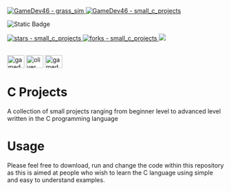 <a href="https://github.com/GameDev46" title="Go to GitHub repo">
    <img src="https://img.shields.io/static/v1?label=GameDev46&message=|&color=Green&logo=github&style=for-the-badge&labelColor=1f1f22" alt="GameDev46 - grass_sim">
    <img src="https://img.shields.io/badge/Version-0.0.8-green?style=for-the-badge&labelColor=1f1f22&color=Green" alt="GameDev46 - small_c_projects">
</a>


![Static Badge](https://img.shields.io/badge/--1f1f22?style=for-the-badge&logo=C&logoColor=6060ef)
    
<a href="https://github.com/GameDev46/C_projects/stargazers">
    <img src="https://img.shields.io/github/stars/GameDev46/small_c_projects?style=for-the-badge&labelColor=1f1f22" alt="stars - small_c_projects">
</a>
<a href="https://github.com/GameDev46/small_c_projects/forks">
    <img src="https://img.shields.io/github/forks/GameDev46/small_c_projects?style=for-the-badge&labelColor=1f1f22" alt="forks - small_c_projects">
</a>
<a href="https://github.com/GameDev46/small_c_projects/issues">
    <img src="https://img.shields.io/github/issues/GameDev46/small_c_projects?style=for-the-badge&labelColor=1f1f22&color=blue"/>
 </a>

<br>
<br>

<p align="left">
<a href="https://twitter.com/gamedev46" target="blank"><img align="center" src="https://raw.githubusercontent.com/rahuldkjain/github-profile-readme-generator/master/src/images/icons/Social/twitter.svg" alt="gamedev46" height="30" width="40" /></a>
<a href="https://instagram.com/oliver_pearce47" target="blank"><img align="center" src="https://raw.githubusercontent.com/rahuldkjain/github-profile-readme-generator/master/src/images/icons/Social/instagram.svg" alt="oliver_pearce47" height="30" width="40" /></a>
<a href="https://www.youtube.com/c/gamedev46" target="blank"><img align="center" src="https://raw.githubusercontent.com/rahuldkjain/github-profile-readme-generator/master/src/images/icons/Social/youtube.svg" alt="gamedev46" height="30" width="40" /></a>
</p>

# C Projects

A collection of small projects ranging from beginner level to advanced level written in the C programming language

# Usage

Please feel free to download, run and change the code within this repository as this is aimed at people who wish to learn the C language using simple and easy to understand examples.
